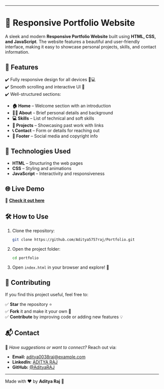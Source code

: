 
---

# 🌟 Responsive Portfolio Website  

A sleek and modern **Responsive Portfolio Website** built using **HTML, CSS, and JavaScript**. The website features a beautiful and user-friendly interface, making it easy to showcase personal projects, skills, and contact information.  

## 🚀 Features  

✔️ Fully responsive design for all devices 📱💻  
✔️ Smooth scrolling and interactive UI 🎨  
✔️ Well-structured sections:  

- **🏠 Home** – Welcome section with an introduction  
- **🙋‍♂️ About** – Brief personal details and background  
- **💻 Skills** – List of technical and soft skills  
- **🚀 Projects** – Showcasing past work with links  
- **📞 Contact** – Form or details for reaching out  
- **📌 Footer** – Social media and copyright info  

## 🎯 Technologies Used  

- **HTML** – Structuring the web pages  
- **CSS** – Styling and animations  
- **JavaScript** – Interactivity and responsiveness  


## 🌐 Live Demo  

🔗 **[Check it out here](https://aditya5757raj.github.io/Portfolio/)**
## 🛠️ How to Use  

1. Clone the repository:  
   ```bash
   git clone https://github.com/Aditya5757raj/Portfolio.git
   ```
2. Open the project folder:  
   ```bash
   cd portfolio
   ```
3. Open `index.html` in your browser and explore! 🎉  

## 🌟 Contributing  

If you find this project useful, feel free to:  

✅ **Star** the repository ⭐  
✅ **Fork** it and make it your own 🔄  
✅ **Contribute** by improving code or adding new features 💡  

## 📬 Contact  

💌 _Have suggestions or want to connect?_ Reach out via:  

- **Email:** aditya0038raj@example.com  
- **LinkedIn:** [ADITYA RAJ](https://www.linkedin.com/in/adityaraj57/)  
- **GitHub:** [@AdityaRAJ](https://github.com/Aditya5757raj)  

---

Made with ❤️ by **Aditya Raj** 🚀